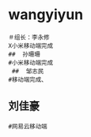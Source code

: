 # wangyiyun
    ＃组长：李永修
    X小米移动端完成
    ##  孙珊珊
    #小米移动端完成
     ##  邹志民
    #移动端完成、
   ## 刘佳豪
    #网易云移动端
